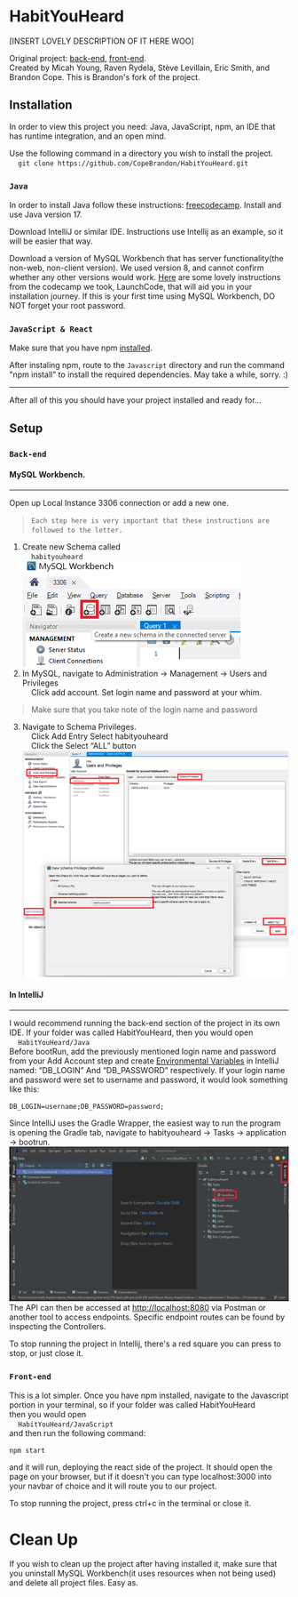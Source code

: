 # HabitYouHeard
[INSERT LOVELY DESCRIPTION OF IT HERE WOO]

Original project: [back-end](https://github.com/Jul-2022-LC-LiftOff/HabitYouHeard), [front-end](https://github.com/Jul-2022-LC-LiftOff/Habit-You-Heard-Frontend).  
Created by Micah Young, Raven Rydela, Stève Levillain, Eric Smith, and Brandon Cope. This is Brandon's fork of the project.


## Installation
In order to view this project you need: Java, JavaScript, npm, an IDE that has runtime integration, and an open mind.

Use the following command in a directory you wish to install the project.  
&nbsp;&nbsp;&nbsp;&nbsp;```git clone https://github.com/CopeBrandon/HabitYouHeard.git```

### `Java`
In order to install Java follow these instructions: [freecodecamp](https://www.freecodecamp.org/news/how-to-install-java-on-windows/). Install and use Java version 17.

Download IntelliJ or similar IDE. Instructions use Intellij as an example, so it will be easier that way.

Download a version of MySQL Workbench that has server functionality(the non-web, non-client version). We used version 8, and cannot confirm whether any other versions would work. [Here](https://education.launchcode.org/SQL/appendices/mysql-install.html) are some lovely instructions from the codecamp we took, LaunchCode, that will aid you in your installation journey. If this is your first time using MySQL Workbench, DO NOT forget your root password.
### `JavaScript & React`
Make sure that you have npm [installed](https://docs.npmjs.com/downloading-and-installing-node-js-and-npm).

After instaling npm, route to the `Javascript` directory and run the command "npm install" to install the required dependencies. May take a while, sorry. :)

---
After all of this you should have your project installed and ready for...

## Setup
### `Back-end`

#### MySQL Workbench. 
---
Open up Local Instance 3306 connection or add a new one.  


>`Each step here is very important that these instructions are followed to the letter.`

1. Create new Schema called  
&nbsp;&nbsp;&nbsp;&nbsp;`habityouheard`  
![image showing create schema](readmefiles/createschema.png)
2. In MySQL, navigate to Administration -> Management -> Users and Privileges  
&nbsp;&nbsp;&nbsp;&nbsp;Click add account. Set login name and password at your whim.
>Make sure that you take note of the login name and password  

3. Navigate to Schema Privileges.  
&nbsp;&nbsp;&nbsp;&nbsp;Click Add Entry Select habityouheard  
&nbsp;&nbsp;&nbsp;&nbsp;Click the Select “ALL” button
![image showing add account](<readmefiles/add account.png>)

#### In IntelliJ
---
I would recommend running the back-end section of the project in its own IDE. If your folder was called HabitYouHeard, then you would open  
&nbsp;&nbsp;&nbsp;&nbsp;`HabitYouHeard/Java`  
Before bootRun, add the previously mentioned login name and password from your Add Account step and create [Environmental Variables](https://education.launchcode.org/gis-devops/configurations/02-environment-variables-intellij/index.html) in IntelliJ named: “DB_LOGIN” And “DB_PASSWORD” respectively. If your login name and password were set to username and password, it would look something like this:
``` 
DB_LOGIN=username;DB_PASSWORD=password;
```
Since IntelliJ uses the Gradle Wrapper, the easiest way to run the program is opening the Gradle tab, navigate to habityouheard -> Tasks -> application -> bootrun.  
![Alt text](readmefiles/bootrun.png)  
The API can then be accessed at [http://localhost:8080](http://localhost:8080) via Postman or another tool to access endpoints. Specific endpoint routes can be found by inspecting the Controllers. 

To stop running the project in Intellij, there's a red square you can press to stop, or just close it.
### `Front-end`
This is a lot simpler. Once you have npm installed, navigate to the Javascript portion in your terminal, so if your folder was called HabitYouHeard  
then you would open  
&nbsp;&nbsp;&nbsp;&nbsp;`HabitYouHeard/JavaScript`  
and then run the following command:
```
npm start
```
and it will run, deploying the react side of the project. It should open the page on your browser, but if it doesn't you can type localhost:3000 into your navbar of choice and it will route you to our project.

To stop running the project, press ctrl+c in the terminal or close it.

# Clean Up
If you wish to clean up the project after having installed it, make sure that you uninstall MySQL Workbench(it uses resources when not being used) and delete all project files. Easy as.